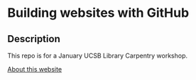 # Building websites with GitHub

## Description
This repo is for a January UCSB Library Carpentry workshop.

[About this website](about.md)
